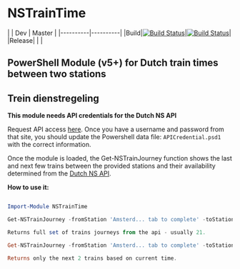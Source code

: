 # NSTrainTime 


| | Dev | Master |
|----------|----------|
|Build|[![Build Status](https://darkcrystal.visualstudio.com/NSTrainTime/_apis/build/status/whiteken.NSTrainTime?branchName=dev)](https://darkcrystal.visualstudio.com/NSTrainTime/_build/latest?definitionId=4&branchName=dev)|[![Build Status](https://darkcrystal.visualstudio.com/NSTrainTime/_apis/build/status/whiteken.NSTrainTime?branchName=master)](https://darkcrystal.visualstudio.com/NSTrainTime/_build/latest?definitionId=4&branchName=master)|
|Release| | |

## PowerShell Module (v5+) for Dutch train times between two stations 
## Trein dienstregeling

**This module needs API credentials for the Dutch NS API**

Request API access [here](https://www.ns.nl/ews-aanvraagformulier/?0).
Once you have a username and password from that site, you should update the Powershell data file: `APICredential.psd1` with the correct information.

Once the module is loaded, the Get-NSTrainJourney function shows the last and next few trains between the provided stations and their availability determined from the [Dutch NS API](https://www.ns.nl/en/travel-information/ns-api).  

**How to use it:**

```powershell

Import-Module NSTrainTime

Get-NSTrainJourney -fromStation 'Amsterd... tab to complete' -toStation 'Duiven... tab to complete'

Returns full set of trains journeys from the api - usually 21.

Get-NSTrainJourney -fromStation 'Amsterd... tab to complete' -toStation 'Duiven... tab to complete' -Next 2

Returns only the next 2 trains based on current time.

```

